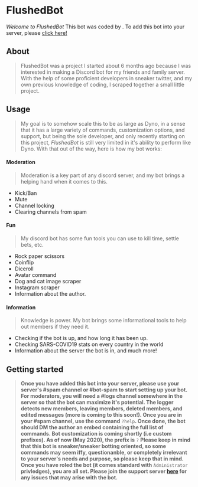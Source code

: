 # FlushedBot

*Welcome to FlushedBot* 
    This bot was coded by <REDACTED>. To add this bot into your server, please [click here!](https://google.com) 

## About

> FlushedBot was a project I started about 6 months ago because I was interested in making a Discord bot for my friends and family server. With the help of some proficient developers in sneaker twitter, and my own previous knowledge of coding, I scraped together a small little project. 

## Usage

> My goal is to somehow scale this to be as large as Dyno, in a sense that it has a large variety of commands, customization options, and support, but being the sole developer, and only recently starting on this project, *FlushedBot* is still very limited in it's ability to perform like Dyno. With that out of the way, here is how my bot works: 

#### Moderation 
> Moderation is a key part of any discord server, and my bot brings a helping hand when it comes to this.
* Kick/Ban
* Mute
* Channel locking
* Clearing channels from spam

#### Fun 
> My discord bot has some fun tools you can use to kill time, settle bets, etc. 
* Rock paper scissors
* Coinflip
* Diceroll 
* Avatar command
* Dog and cat image scraper
* Instagram scraper
* Information about the author. 

#### Information
> Knowledge is power. My bot brings some informational tools to help out members if they need it. 
* Checking if the bot is up, and how long it has been up. 
* Checking SARS-COVID19 stats on every country in the world 
* Information about the server the bot is in, and much more!

## Getting started 
> **Once you have added this bot into your server, please use your server's #spam channel or #bot-spam to start setting up your bot. For moderators, you will need a #logs channel somewhere in the server so that the bot can maximize it's potential. The logger detects new members, leaving members, deleted members, and edited messages (more is coming to this soon!). Once you are in your #spam channel, use the command** `?help`**. Once done, the bot should DM the author an embed containing the full list of commands. Bot customization is coming shortly (i.e custom prefixes). As of now (May 2020), the prefix is** `?` **Please keep in mind that this bot is sneaker/sneaker botting oriented, so some commands may seem iffy, questionanble, or completely irrelevant to your server's needs and purpose, so please keep that in mind. Once you have roled the bot (it comes standard with** `Administrator` **privledges), you are all set. Please join the support server [here](https://google.com) for any issues that may arise with the bot.**
